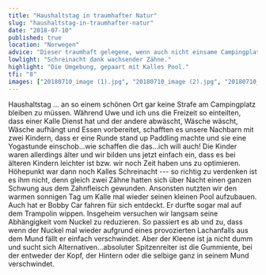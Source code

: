 ```yaml
---
title: "Haushaltstag in traumhafter Natur"
slug: "haushaltstag-in-traumhafter-natur"
date: "2018-07-10"
published: true
location: "Norwegen"
advice: "Dieser traumhaft gelegene, wenn auch nicht einsame Campingplatz Gryta Camping."
lowlight: "Schreinacht dank wachsender Zähne."
highlight: "Die Umgebung, gepaart mit Kalles Pool."
tfi: "8"
images: ["20180710_image (1).jpg", "20180710_image (2).jpg", "20180710_image (3).jpg", "20180710_image (4).jpg", "20180710_image (5).jpg", "20180710_image (6).jpg", "20180710_image (7).jpg", "20180710_image (8).jpg"]
---
```


Haushaltstag ... an so einem schönen Ort gar keine Strafe am Campingplatz bleiben zu müssen. Während Uwe und ich uns die Freizeit so einteilten, dass einer Kalle Dienst hat und der andere abwäscht, Wäsche wäscht, Wäsche aufhängt und Essen vorbereitet, schafften es unsere Nachbarn mit zwei Kindern, dass er eine Runde stand up Paddling machte und sie eine Yogastunde einschob...wie schaffen die das...ich will auch! Die Kinder waren allerdings älter und wir bilden uns jetzt einfach ein, dass es bei älteren Kindern leichter ist bzw. wir noch Zeit haben uns zu optimieren. Höhepunkt war dann noch Kalles Schreinacht --- so richtig zu verdenken ist es ihm nicht, denn gleich zwei Zähne hatten sich über Nacht einen ganzen Schwung aus dem Zahnfleisch gewunden.
Ansonsten nutzten wir den warmen sonnigen Tag um Kalle mal wieder seinen kleinen Pool aufzubauen. Auch hat er Bobby Car fahren für sich entdeckt. Er durfte sogar mal auf dem Trampolin wippen. Insgeheim versuchen wir langsam seine Abhängigkeit vom Nuckel zu reduzieren. So passiert es ab und zu, dass wenn der Nuckel mal wieder aufgrund eines provozierten Lachanfalls aus dem Mund fällt er einfach verschwindet. Aber der Kleene ist ja nicht dumm und sucht sich Alternativen...absoluter Spitzenreiter ist die Gummiente, bei der entweder der Kopf, der Hintern oder die selbige ganz in seinem Mund verschwindet.